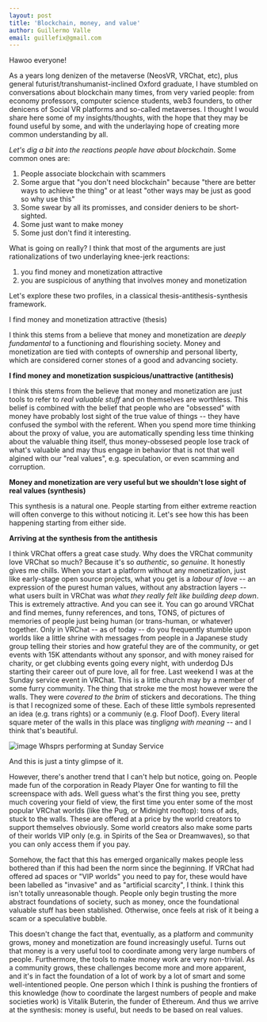```yaml
---
layout: post 
title: 'Blockchain, money, and value'
author: Guillermo Valle
email: guillefix@gmail.com
---
```


Hawoo everyone!

As a years long denizen of the metaverse (NeosVR, VRChat, etc), plus general futurist/transhumanist-inclined Oxford graduate, I have stumbled on conversations about blockchain many times, from very varied people: from economy professors, computer science students, web3 founders, to other denicens of Social VR platforms and so-called metaverses. I thought I would share here some of my insights/thoughts, with the hope that they may be found useful by some, and with the underlaying hope of creating more common understanding by all.

*Let's dig a bit into the reactions people have about blockchain*. Some common ones are:

 1. People associate blockchain with scammers
 2. Some argue that "you don't need blockchain" because "there are better ways to achieve the thing" or at least "other ways may be just as good so why use this"
 3. Some swear by all its promisses, and consider deniers to be short-sighted.
 4. Some just want to make money
 5. Some just don't find it interesting.

What is going on really? I think that most of the arguments are just rationalizations of two underlaying knee-jerk reactions: 

 1. you find money and monetization attractive
 2. you are suspicious of anything that involves money and monetization

Let's explore these two profiles, in a classical thesis-antithesis-synthesis framework.

I find money and monetization attractive (thesis)

I think this stems from a believe that money and monetization are *deeply fundamental* to a functioning and flourishing society. Money and monetization are tied with contepts of ownership and personal liberty, which are considered corner stones of a good and advancing society.

**I find money and monetization suspicious/unattractive (antithesis)**

I think this stems from the believe that money and monetization are just tools to refer to *real valuable stuff* and on themselves are worthless. This belief is combined with the belief that people who are "obsessed" with money have probably lost sight of the true value of things -- they have confused the symbol with the referent. When you spend more time thinking about the proxy of value, you are automatically spending less time thinking about the valuable thing itself, thus money-obssesed people lose track of what's valuable and may thus engage in behavior that is not that well algined with our "real values", e.g. speculation, or even scamming and corruption.

**Money and monetization are very useful but we shouldn't lose sight of real values (synthesis)**

This synthesis is a natural one. People starting from either extreme reaction will often converge to this without noticing it. Let's see how this has been happening starting from either side.

**Arriving at the synthesis from the antithesis**

I think VRChat offers a great case study. Why does the VRChat community love VRChat so much? Because it's so *authentic*, so *genuine*. It honestly gives me chills. When you start a platform without any monetization, just like early-stage open source projects, what you get is a *labour of love* -- an expression of the purest human values, without any abstraction layers -- what users built in VRChat was *what they really felt like building deep down*.
This is extremely attractive. And you can see it. You can go around VRChat and find memes, funny references, and tons, TONS, of pictures of memories of people just being human (or trans-human, or whatever) together. Only in VRChat -- as of today -- do you frequently stumble upon worlds like a little shrine with messages from people in a Japanese study group telling their stories and how grateful they are of the community, or get events with 15K attendants without any sponsor, and with money raised for charity, or get clubbing events going every night, with underdog DJs starting their career out of pure love, all for free.
Last weekend I was at the Sunday service event in VRChat. This is a little church may by a member of some furry community. The thing that stroke me the most however were the walls. They were *covered to the brim* of stickers and decorations. The thing is that I recognized some of these. Each of these little symbols represented an idea (e.g. trans rights) or a communiy (e.g. Floof Doof). Every literal square meter of the walls in this place was *tingligng with meaning* -- and I think that's beautiful.

![image](https://user-images.githubusercontent.com/7515537/223571966-61967990-c47f-415f-be22-e74d93fc6a4f.png) Whsprs performing at Sunday Service

And this is just a tinty glimpse of it.

However, there's another trend that I can't help but notice, going on. People made fun of the corporation in Ready Player One for wanting to fill the screenspace with ads. Well guess what's the first thing you see, pretty much covering your field of view, the first time you enter some of the most popular VRChat worlds (like the Pug, or Midnight rooftop): tons of ads, stuck to the walls. These are offered at a price by the world creators to support themselves obviously. Some world creators also make some parts of their worlds VIP only (e.g. in Spirits of the Sea or Dreamwaves), so that you can only access them if you pay.

Somehow, the fact that this has emerged organically makes people less bothered than if this had been the norm since the beginning. If VRChat had offered ad spaces or "VIP worlds" you need to pay for, these would have been labelled as "invasive" and as "artificial scarcity", I think. I think this isn't totally unreasonable though. People only begin trusting the more abstract foundations of society, such as money, once the foundational valuable stuff has been stablished. Otherwise, once feels at risk of it being a scam or a speculative bubble.

This doesn't change the fact that, eventually, as a platform and community grows, money and monetization are found increasingly useful. Turns out that money is a very useful tool to coordinate among very large numbers of people. Furthermore, the tools to make money work are very non-trivial. As a community grows, these challenges become more and more apparent, and it's in fact the foundation of a lot of work by a lot of smart and some well-intentioned people. One person which I think is pushing the frontiers of this knowledge (how to coordinate the largest numbers of people and make societies work) is Vitalik Buterin, the funder of Ethereum. And thus we arrive at the synthesis: money is useful, but needs to be based on real values.
